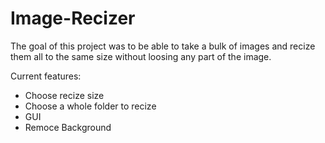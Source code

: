 # Image-Recizer
The goal of this project was to be able to take a bulk of images and recize them all to the same size without loosing any part of the image.

Current features:
- Choose recize size
- Choose a whole folder to recize
- GUI
- Remoce Background
